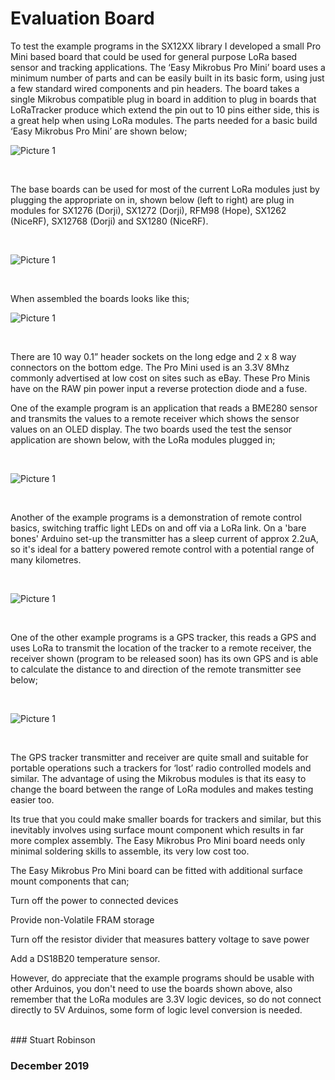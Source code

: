 # Evaluation Board

To test the example programs in the SX12XX library I developed a small Pro Mini based board that could be used for general purpose LoRa based sensor and tracking applications. The ‘Easy Mikrobus Pro Mini’ board uses a minimum number of parts and can be easily built in its basic form, using just a few standard wired components and pin headers. 
The board takes a single Mikrobus compatible plug in board in addition to plug in boards that  LoRaTracker produce which extend the pin out to 10 pins either side, this is a great help when using LoRa modules. The parts needed for a basic build ‘Easy Mikrobus Pro Mini’ are shown below;


![Picture 1](pictures/Easy_Mikrobus_Parts.jpg)

<br>

The base boards can be used for most of the current LoRa modules just by plugging the appropriate on in, shown below (left to right) are plug in modules for SX1276 (Dorji), SX1272 (Dorji), RFM98 (Hope), SX1262 (NiceRF), SX12768 (Dorji) and SX1280 (NiceRF). 

<br>

![Picture 1](pictures/LoRa_Mikrobus_Modules.jpg)

<br>

When assembled the boards looks like this;



![Picture 1](pictures/Easy_Mikrobus_Assembled.jpg)

<br>

There are 10 way 0.1” header sockets on the long edge and 2 x 8 way connectors on the bottom edge. The Pro Mini used is an 3.3V 8Mhz commonly advertised at low cost on sites such as eBay. These Pro Minis have on the RAW pin power input a reverse protection diode and a fuse. 

One of the example program is an application that reads a BME280 sensor and transmits the values to a remote receiver which shows the sensor values on an OLED display. The two boards used the test the sensor application are shown below, with the LoRa modules plugged in;

<br>

![Picture 1](pictures/Easy_Mikrobus_Sensor.jpg)

<br>

Another of the example programs is a demonstration of remote control basics, switching traffic light LEDs on and off via a LoRa link. On a 'bare bones' Arduino set-up the transmitter has a sleep current of approx 2.2uA, so it's ideal for a battery powered remote control with a potential range of many kilometres.

<br>
 
![Picture 1](pictures/Easy_Mikrobus_Remote_Control.jpg)

<br>

One of the other example programs is a GPS tracker, this reads a GPS and uses LoRa to transmit the location of the tracker to a remote receiver, the receiver shown (program to be released soon) has its own GPS and is able to calculate the distance to and direction of the remote transmitter see below;

<br>

![Picture 1](pictures/Easy_Mikrobus_GPS_Tracker.jpg)

<br>


The GPS tracker transmitter and receiver are quite small and suitable for portable operations such a trackers for ‘lost’ radio controlled models and similar. The advantage of using the Mikrobus modules is that its easy to change the board between the range of LoRa modules and makes testing easier too. 

Its true that you could make smaller boards for trackers and similar, but this inevitably involves using surface mount component which results in far more complex assembly. The Easy Mikrobus Pro Mini board needs only minimal soldering skills to assemble, its very low cost too.
 
The  Easy Mikrobus Pro Mini board can be fitted with additional surface mount components that can;

Turn off the power to connected devices

Provide non-Volatile FRAM storage

Turn off the resistor divider that measures battery voltage to save power

Add a DS18B20 temperature sensor.

However,  do appreciate that the example programs should be usable with other Arduinos, you don't need to use the boards shown above, also remember that the LoRa modules are 3.3V logic devices, so do not connect directly to 5V Arduinos, some form of logic level conversion is needed. 



<br>
### Stuart Robinson

### December 2019

